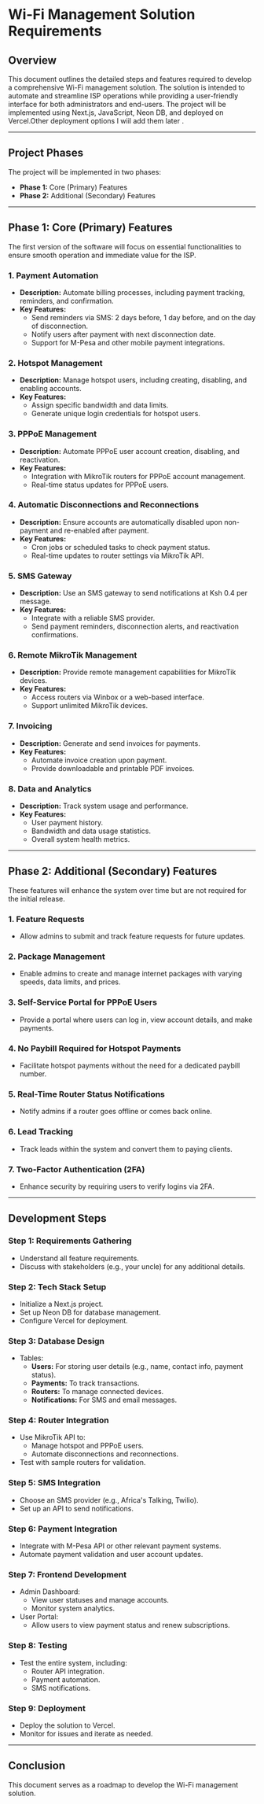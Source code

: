 # Wi-Fi Management Solution Requirements

## Overview

This document outlines the detailed steps and features required to develop a comprehensive Wi-Fi management solution. The solution is intended to automate and streamline ISP operations while providing a user-friendly interface for both administrators and end-users. The project will be implemented using Next.js, JavaScript, Neon DB, and deployed on Vercel.Other deployment options I wiil add them later .

---

## Project Phases

The project will be implemented in two phases:

- **Phase 1:** Core (Primary) Features
- **Phase 2:** Additional (Secondary) Features

---

## Phase 1: Core (Primary) Features

The first version of the software will focus on essential functionalities to ensure smooth operation and immediate value for the ISP.

### 1. Payment Automation

- **Description:** Automate billing processes, including payment tracking, reminders, and confirmation.
- **Key Features:**
  - Send reminders via SMS: 2 days before, 1 day before, and on the day of disconnection.
  - Notify users after payment with next disconnection date.
  - Support for M-Pesa and other mobile payment integrations.

### 2. Hotspot Management

- **Description:** Manage hotspot users, including creating, disabling, and enabling accounts.
- **Key Features:**
  - Assign specific bandwidth and data limits.
  - Generate unique login credentials for hotspot users.

### 3. PPPoE Management

- **Description:** Automate PPPoE user account creation, disabling, and reactivation.
- **Key Features:**
  - Integration with MikroTik routers for PPPoE account management.
  - Real-time status updates for PPPoE users.

### 4. Automatic Disconnections and Reconnections

- **Description:** Ensure accounts are automatically disabled upon non-payment and re-enabled after payment.
- **Key Features:**
  - Cron jobs or scheduled tasks to check payment status.
  - Real-time updates to router settings via MikroTik API.

### 5. SMS Gateway

- **Description:** Use an SMS gateway to send notifications at Ksh 0.4 per message.
- **Key Features:**
  - Integrate with a reliable SMS provider.
  - Send payment reminders, disconnection alerts, and reactivation confirmations.

### 6. Remote MikroTik Management

- **Description:** Provide remote management capabilities for MikroTik devices.
- **Key Features:**
  - Access routers via Winbox or a web-based interface.
  - Support unlimited MikroTik devices.

### 7. Invoicing

- **Description:** Generate and send invoices for payments.
- **Key Features:**
  - Automate invoice creation upon payment.
  - Provide downloadable and printable PDF invoices.

### 8. Data and Analytics

- **Description:** Track system usage and performance.
- **Key Features:**
  - User payment history.
  - Bandwidth and data usage statistics.
  - Overall system health metrics.

---

## Phase 2: Additional (Secondary) Features

These features will enhance the system over time but are not required for the initial release.

### 1. Feature Requests

- Allow admins to submit and track feature requests for future updates.

### 2. Package Management

- Enable admins to create and manage internet packages with varying speeds, data limits, and prices.

### 3. Self-Service Portal for PPPoE Users

- Provide a portal where users can log in, view account details, and make payments.

### 4. No Paybill Required for Hotspot Payments

- Facilitate hotspot payments without the need for a dedicated paybill number.

### 5. Real-Time Router Status Notifications

- Notify admins if a router goes offline or comes back online.

### 6. Lead Tracking

- Track leads within the system and convert them to paying clients.

### 7. Two-Factor Authentication (2FA)

- Enhance security by requiring users to verify logins via 2FA.

---

## Development Steps

### Step 1: Requirements Gathering

- Understand all feature requirements.
- Discuss with stakeholders (e.g., your uncle) for any additional details.

### Step 2: Tech Stack Setup

- Initialize a Next.js project.
- Set up Neon DB for database management.
- Configure Vercel for deployment.

### Step 3: Database Design

- Tables:
  - **Users:** For storing user details (e.g., name, contact info, payment status).
  - **Payments:** To track transactions.
  - **Routers:** To manage connected devices.
  - **Notifications:** For SMS and email messages.

### Step 4: Router Integration

- Use MikroTik API to:
  - Manage hotspot and PPPoE users.
  - Automate disconnections and reconnections.
- Test with sample routers for validation.

### Step 5: SMS Integration

- Choose an SMS provider (e.g., Africa's Talking, Twilio).
- Set up an API to send notifications.

### Step 6: Payment Integration

- Integrate with M-Pesa API or other relevant payment systems.
- Automate payment validation and user account updates.

### Step 7: Frontend Development

- Admin Dashboard:
  - View user statuses and manage accounts.
  - Monitor system analytics.
- User Portal:
  - Allow users to view payment status and renew subscriptions.

### Step 8: Testing

- Test the entire system, including:
  - Router API integration.
  - Payment automation.
  - SMS notifications.

### Step 9: Deployment

- Deploy the solution to Vercel.
- Monitor for issues and iterate as needed.

---

## Conclusion

This document serves as a roadmap to develop the Wi-Fi management solution. 
